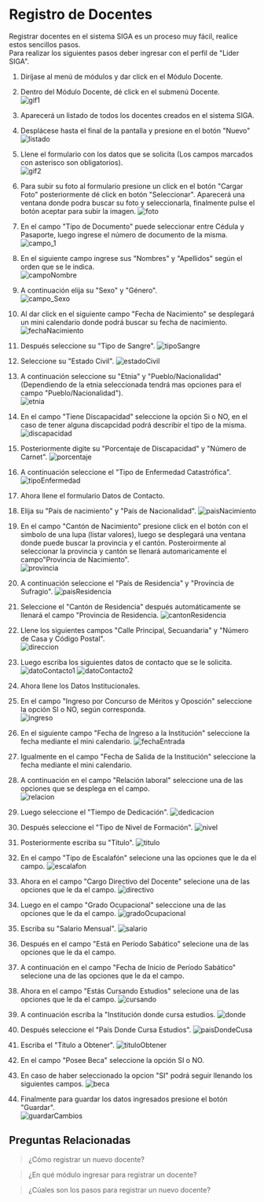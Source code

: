 # **Registro de Docentes**

Registrar docentes en el sistema SIGA es un proceso muy fácil, realice estos sencillos pasos.  
Para realizar los siguientes pasos deber ingresar con el perfil de "Lider SIGA".

1. Diríjase al menú de módulos y dar click en el Módulo Docente.  
2. Dentro del Módulo Docente, dé click en el submenú Docente.    
    ![gif1](RD_1.gif)
3. Aparecerá un listado de todos los docentes creados en el sistema SIGA.
4. Desplácese hasta el final de la pantalla y presione en el botón "Nuevo"
    ![listado](RD_listado.gif) 

5. Llene el formulario con los datos que se solicita (Los campos marcados con asterisco son obligatorios).  
    ![gif2](RD_2.gif)      
6. Para subir su foto al formulario presione un click en el botón "Cargar Foto" posteriormente dé click en botón "Seleccionar". Aparecerá una ventana donde podra buscar su foto y seleccionarla, finalmente pulse el botón aceptar para subir la imagen.
    ![foto](RD_foto.gif)

7. En el campo "Tipo de Documento" puede seleccionar entre Cédula y Pasaporte, luego ingrese el número de documento de la misma.
    ![campo_1](RD_campo_1.gif)

8. En el siguiente campo ingrese sus "Nombres" y "Apellidos" según el orden que se le indica.     
    ![campoNombre](RD_campoNombre.gif)  

9. A continuación elija su "Sexo" y "Género".  
    ![campo_Sexo](RD_campoSexo.gif)  
10. Al dar click en el siguiente campo "Fecha de Nacimiento" se desplegará un mini calendario donde podrá buscar su fecha de nacimiento.  
    ![fechaNacimiento](RD_fechadenac.gif)

11. Después seleccione su "Tipo de Sangre".
    ![tipoSangre](RD_tipoSangre.gif)  
12. Seleccione su "Estado Civil".
    ![estadoCivil](RD_estadoCivil.gif)
13. A continuación seleccione su "Etnia" y "Pueblo/Nacionalidad" (Dependiendo de la etnia seleccionada tendrá mas opciones para el campo "Pueblo/Nacionalidad").  
    ![etnia](RD_etnia.gif)
14. En el campo "Tiene Discapacidad" seleccione la opción Si o NO, en el caso de tener alguna discapcidad podrá describir el tipo de la misma.  
    ![discapacidad](RD_discapacidad.gif)  
15. Posteriormente digite su "Porcentaje de Discapacidad" y "Número de Carnet".
    ![porcentaje](RD_pocentajeDis.gif) 
16. A continuación seleccione el "Tipo de Enfermedad Catastrófica". 
    ![tipoEnfermedad](RD_tipoEnfermedad.gif)

17. Ahora llene el formulario Datos de Contacto.
18. Elija su "País de nacimiento" y "País de Nacionalidad".
    ![paisNacimiento](RD_paisNaci.gif)
19. En el campo "Cantón de Nacimiento" presione click en el botón con el simbolo de una lupa (listar valores), luego se desplegará una ventana donde puede buscar la provincia y el cantón.
Posteroirmente al seleccionar la provincia y cantón se llenará automaricamente el campo"Provincia de Nacimiento".  
    ![provincia](RD_provinciaP.gif)
20. A continuación seleccione el "País de Residencia" y "Provincia de Sufragio".
    ![paisResidencia](RD_sufragio.gif)
21. Seleccione el "Cantón de Residencia" después automáticamente se llenará el campo "Provincia de Residencia.
    ![cantonResidencia](RD_cantonResi.gif)  
22. Llene los siguientes campos "Calle Principal, Secuandaria" y "Número de Casa y Código Postal".  
    ![direccion](RD_direccion.gif)
23. Luego escriba los siguientes datos de contacto que se le solicita.  
    ![datoContacto1](RD_datoContacto1.gif)
    ![datoContacto2](RD_datoContacto2.gif)  
24. Ahora llene los Datos Institucionales.
25. En el campo "Ingreso por Concurso de Méritos y Oposción" seleccione la opción SI o NO, según corresponda.  
    ![ingreso](RD_Ingreso.gif)  
26. En el siguiente campo "Fecha de Ingreso a la Institución" seleccione la fecha mediante el mini calendario.
    ![fechaEntrada](RD_fechaEntrada.gif)
27. Igualmente en el campo "Fecha de Salida de la Institución" seleccione la fecha mediante el mini calendario.

28. A continuación en el campo "Relación laboral" seleccione una de las opciones que se desplega en el campo.  
    ![relacion](RD_relacion.gif)  

29. Luego seleccione el "Tiempo de Dedicación".
    ![dedicacion](RD_dedicacion.gif)  
30. Después seleccione el "Tipo de Nivel de Formación". 
    ![nivel](RD_nivel.gif)
31. Posteriormente escriba su "Título".
    ![titulo](RD_titulon1.gif)
32. En el campo "Tipo de Escalafón" selecione una las opciones que le da el campo.
    ![escalafon](RD_escalafon.gif)
33. Ahora en el campo "Cargo Directivo del Docente" selecione una de las opciones que le da el campo.
    ![directivo](RD_directivo.gif)  
34. Luego en el campo "Grado Ocupacional" seleccione una de las opciones que le da el campo.
    ![gradoOcupacional](RD_gradoOcupacional.gif)
35. Escriba su "Salario Mensual".
    ![salario](RD_salario.gif)
36. Después en el campo "Está en Período Sabático" selecione una de las opciones que le da el campo.

37. A continuación en el campo "Fecha de Inicio de Período Sabático" selecione una de las opciones que le da el campo.

38. Ahora en el campo "Estás Cursando Estudios" selecione una de las opciones que le da el campo.
    ![cursando](RD_cursando.gif)
39. A continuación escriba la "Institución donde cursa estudios.
    ![donde](RD_dondeCursa.gif)
40. Después seleccione el "País Donde Cursa Estudios".
    ![paisDondeCusa](RD_paisCursa.gif)
41. Escriba el "Título a Obtener".
    ![tituloObtener](RD_tituloObtener.gif)
42. En el campo "Posee Beca" seleccione la opción SI o NO.
43. En caso de haber seleccionado la opcion "SI" podrá seguir llenando los siguientes campos. 
    ![beca](RD_beca.gif)
 
43. Finalmente para guardar los datos ingresados  presione el botón "Guardar".  
    ![guardarCambios](RD_guardarCambios.gif)  

## **Preguntas Relacionadas**  
>¿Cómo registrar un nuevo docente?  

>¿En qué módulo ingresar para registrar un docente?  

>¿Cúales son los pasos para registrar un nuevo docente?  



